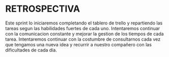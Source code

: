 # **RETROSPECTIVA**
Este sprint lo iniciaremos completando el tablero de trello y repartiendo las tareas segun las habilidades fuertes de cada uno. Intentaremos continuar con la comunicacion constante y mejorar la gestion de los tiempos de cada tarea. Intentaremos continuar con la costumbre de consultarnos cada vez que tengamos una nueva idea y recurrir a nuestro compañero con las dificultades de cada día.
